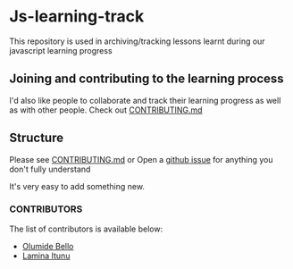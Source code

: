 # Js-learning-track
This repository is used in archiving/tracking lessons learnt during our javascript learning progress


## Joining and contributing to the learning process 

I'd also like people to collaborate and track their learning progress as well as with other people.
Check out [CONTRIBUTING.md](https://github.com/themaleem/Js-learning-track/blob/master/README.md)

## Structure

Please see [CONTRIBUTING.md](https://github.com/themaleem/Js-learning-track/blob/master/README.md)
or Open a [github issue](https://github.com/themaleem/Js-learning-track/issues/new) for anything you don't fully understand 

It's very easy to add something new.




### CONTRIBUTORS
The list of contributors is available below:
- [Olumide Bello](https://github.com/themaleem)
- [Lamina Itunu](https://github.com/thelamina)